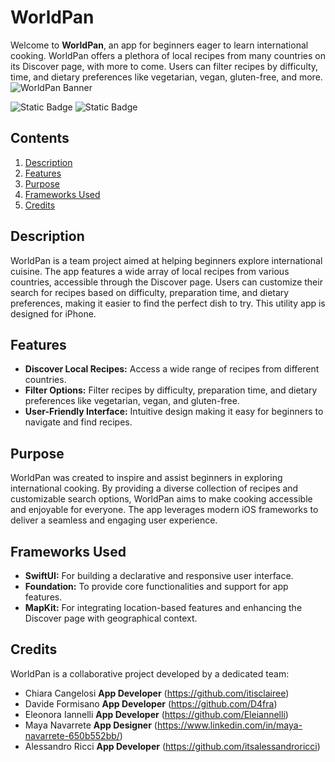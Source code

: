# WorldPan

Welcome to **WorldPan**, an app for beginners eager to learn international cooking. WorldPan offers a plethora of local recipes from many countries on its Discover page, with more to come. Users can filter recipes by difficulty, time, and dietary preferences like vegetarian, vegan, gluten-free, and more.
![WorldPan Banner](https://github.com/itsalessandroricci/WorldPan/assets/120020257/485446ed-4095-47bf-b642-7f0508031c4b)

![Static Badge](https://img.shields.io/badge/XCode_Version-15.0-green?style=flat&logo=xcode) ![Static Badge](https://img.shields.io/badge/Swift_Version-5.9-green?style=flat&logo=swift)

## Contents

1. [Description](#description)
2. [Features](#features)
3. [Purpose](#purpose)
4. [Frameworks Used](#frameworks)
5. [Credits](#credits)

<a name="description"></a>
## Description

WorldPan is a team project aimed at helping beginners explore international cuisine. The app features a wide array of local recipes from various countries, accessible through the Discover page. Users can customize their search for recipes based on difficulty, preparation time, and dietary preferences, making it easier to find the perfect dish to try. This utility app is designed for iPhone.

<a name="features"></a>
## Features

- **Discover Local Recipes:** Access a wide range of recipes from different countries.
- **Filter Options:** Filter recipes by difficulty, preparation time, and dietary preferences like vegetarian, vegan, and gluten-free.
- **User-Friendly Interface:** Intuitive design making it easy for beginners to navigate and find recipes.

<a name="purpose"></a>
## Purpose

WorldPan was created to inspire and assist beginners in exploring international cooking. By providing a diverse collection of recipes and customizable search options, WorldPan aims to make cooking accessible and enjoyable for everyone. The app leverages modern iOS frameworks to deliver a seamless and engaging user experience.

<a name="frameworks"></a>
## Frameworks Used

- **SwiftUI:** For building a declarative and responsive user interface.
- **Foundation:** To provide core functionalities and support for app features.
- **MapKit:** For integrating location-based features and enhancing the Discover page with geographical context.

<a name="credits"></a>
## Credits

WorldPan is a collaborative project developed by a dedicated team:

- Chiara Cangelosi
   **App Developer** (https://github.com/itisclairee)
- Davide Formisano
   **App Developer** (https://github.com/D4fra)
- Eleonora Iannelli
   **App Developer** (https://github.com/Eleiannelli)
- Maya Navarrete
   **App Designer** (https://www.linkedin.com/in/maya-navarrete-650b552bb/)
- Alessandro Ricci
   **App Developer** (https://github.com/itsalessandroricci)



